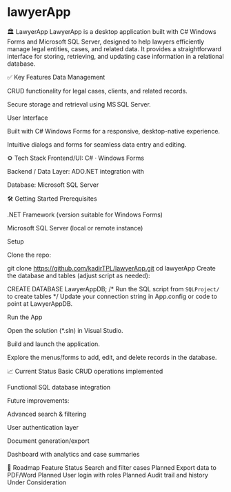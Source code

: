 # lawyerApp
🏛 LawyerApp
LawyerApp is a desktop application built with C# Windows Forms and Microsoft SQL Server, designed to help lawyers efficiently manage legal entities, cases, and related data. It provides a straightforward interface for storing, retrieving, and updating case information in a relational database.

✅ Key Features
Data Management

CRUD functionality for legal cases, clients, and related records.

Secure storage and retrieval using MS SQL Server.

User Interface

Built with C# Windows Forms for a responsive, desktop-native experience.

Intuitive dialogs and forms for seamless data entry and editing.

⚙️ Tech Stack
Frontend/UI: C# · Windows Forms

Backend / Data Layer: ADO.NET integration with

Database: Microsoft SQL Server

🛠 Getting Started
Prerequisites

.NET Framework (version suitable for Windows Forms)

Microsoft SQL Server (local or remote instance)

Setup

Clone the repo:

git clone https://github.com/kadirTPL/lawyerApp.git
cd lawyerApp
Create the database and tables (adjust script as needed):

CREATE DATABASE LawyerAppDB;
/* Run the SQL script from `SQLProject/` to create tables */
Update your connection string in App.config or code to point at LawyerAppDB.

Run the App

Open the solution (*.sln) in Visual Studio.

Build and launch the application.

Explore the menus/forms to add, edit, and delete records in the database.

📈 Current Status
 Basic CRUD operations implemented

 Functional SQL database integration

 Future improvements:

Advanced search & filtering

User authentication layer

Document generation/export

Dashboard with analytics and case summaries

🌟 Roadmap
Feature	Status
Search and filter cases	Planned
Export data to PDF/Word	Planned
User login with roles	Planned
Audit trail and history	Under Consideration
